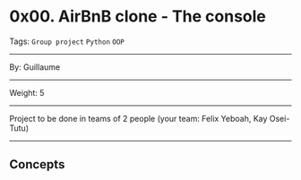# 0x00. AirBnB clone - The console
Tags: `Group project` `Python` `OOP`
<hr>
By: Guillaume
<hr>
Weight: 5
<hr>
Project to be done in teams of 2 people (your team: Felix Yeboah, Kay Osei-Tutu)
<hr>

## Concepts
